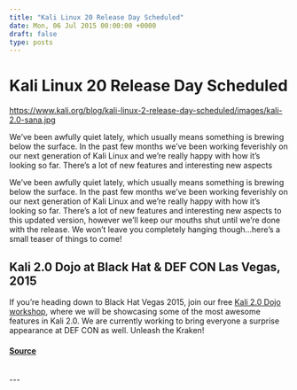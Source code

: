 ```yaml
---
title: "Kali Linux 20 Release Day Scheduled"
date: Mon, 06 Jul 2015 00:00:00 +0000
draft: false
type: posts
---
```

# Kali Linux 20 Release Day Scheduled

https://www.kali.org/blog/kali-linux-2-release-day-scheduled/images/kali-2.0-sana.jpg



We&rsquo;ve been awfully quiet lately, which usually means something is brewing below the surface. In the past few months we&rsquo;ve been working feverishly on our next generation of Kali Linux and we&rsquo;re really happy with how it&rsquo;s looking so far. There&rsquo;s a lot of new features and interesting new aspects

We’ve been awfully quiet lately, which usually means something is brewing below the surface. In the past few months we’ve been working feverishly on our next generation of Kali Linux and we’re really happy with how it’s looking so far. There’s a lot of new features and interesting new aspects to this updated version, however we’ll keep our mouths shut until we’re done with the release. We won’t leave you completely hanging though…here’s a small teaser of things to come!

Kali 2.0 Dojo at Black Hat & DEF CON Las Vegas, 2015
----------------------------------------------------

If you’re heading down to Black Hat Vegas 2015, join our free [Kali 2.0 Dojo workshop](https://www.offsec.com/kali-linux/kali-dojo-bhusa-2015/), where we will be showcasing some of the most awesome features in Kali 2.0. We are currently working to bring everyone a surprise appearance at DEF CON as well. Unleash the Kraken!

#### [Source](https://www.kali.org/blog/kali-linux-2-release-day-scheduled/)

<br/>
---
